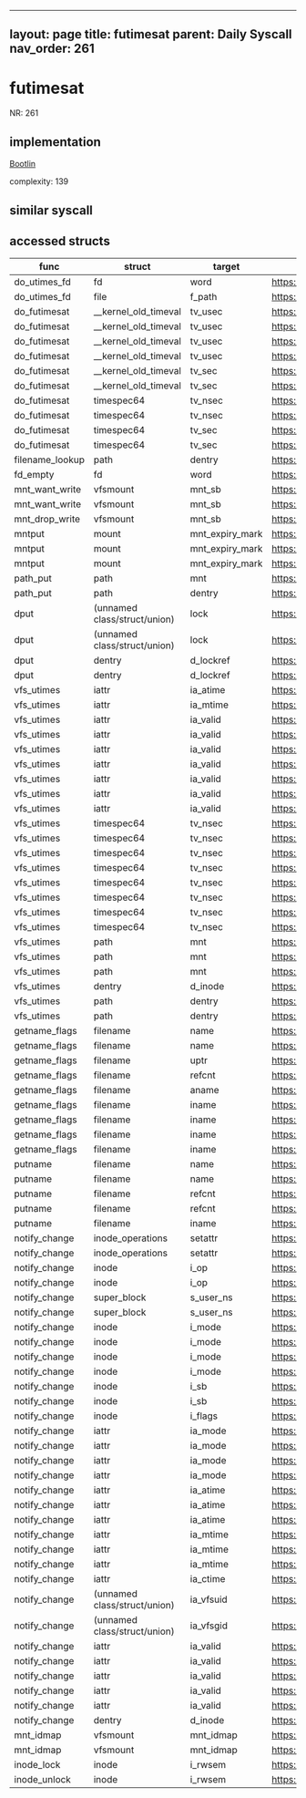 
---
layout: page
title: futimesat
parent: Daily Syscall
nav_order: 261
---
        

# futimesat
NR: 261

## implementation
[Bootlin](https://elixir.bootlin.com/linux/v6.14.7/source/fs/utimes.c#L198)

complexity: 139


## similar syscall


## accessed structs

|func|struct|target|location|has_read|has_write|
|--|--|--|--|--|--|
|do_utimes_fd|fd|word|https://elixir.bootlin.com/linux/v6.14.7/source/fs/utimes.c#L117|true|true|
|do_utimes_fd|file|f_path|https://elixir.bootlin.com/linux/v6.14.7/source/fs/utimes.c#L117|false|false|
|do_futimesat|__kernel_old_timeval|tv_usec|https://elixir.bootlin.com/linux/v6.14.7/source/fs/utimes.c#L191|true|true|
|do_futimesat|__kernel_old_timeval|tv_usec|https://elixir.bootlin.com/linux/v6.14.7/source/fs/utimes.c#L189|true|true|
|do_futimesat|__kernel_old_timeval|tv_usec|https://elixir.bootlin.com/linux/v6.14.7/source/fs/utimes.c#L185|true|true|
|do_futimesat|__kernel_old_timeval|tv_usec|https://elixir.bootlin.com/linux/v6.14.7/source/fs/utimes.c#L184|true|true|
|do_futimesat|__kernel_old_timeval|tv_sec|https://elixir.bootlin.com/linux/v6.14.7/source/fs/utimes.c#L190|true|true|
|do_futimesat|__kernel_old_timeval|tv_sec|https://elixir.bootlin.com/linux/v6.14.7/source/fs/utimes.c#L188|true|true|
|do_futimesat|timespec64|tv_nsec|https://elixir.bootlin.com/linux/v6.14.7/source/fs/utimes.c#L191|false|false|
|do_futimesat|timespec64|tv_nsec|https://elixir.bootlin.com/linux/v6.14.7/source/fs/utimes.c#L189|false|false|
|do_futimesat|timespec64|tv_sec|https://elixir.bootlin.com/linux/v6.14.7/source/fs/utimes.c#L190|false|false|
|do_futimesat|timespec64|tv_sec|https://elixir.bootlin.com/linux/v6.14.7/source/fs/utimes.c#L188|false|false|
|filename_lookup|path|dentry|https://elixir.bootlin.com/linux/v6.14.7/source/fs/namei.c#L2672|true|true|
|fd_empty|fd|word|https://elixir.bootlin.com/linux/v6.14.7/source/include/linux/file.h#L47|true|true|
|mnt_want_write|vfsmount|mnt_sb|https://elixir.bootlin.com/linux/v6.14.7/source/fs/namespace.c#L550|true|true|
|mnt_want_write|vfsmount|mnt_sb|https://elixir.bootlin.com/linux/v6.14.7/source/fs/namespace.c#L547|true|true|
|mnt_drop_write|vfsmount|mnt_sb|https://elixir.bootlin.com/linux/v6.14.7/source/fs/namespace.c#L626|true|true|
|mntput|mount|mnt_expiry_mark|https://elixir.bootlin.com/linux/v6.14.7/source/fs/namespace.c#L1507|true|true|
|mntput|mount|mnt_expiry_mark|https://elixir.bootlin.com/linux/v6.14.7/source/fs/namespace.c#L1508|true|true|
|mntput|mount|mnt_expiry_mark|https://elixir.bootlin.com/linux/v6.14.7/source/fs/namespace.c#L1508|false|false|
|path_put|path|mnt|https://elixir.bootlin.com/linux/v6.14.7/source/fs/namei.c#L626|true|true|
|path_put|path|dentry|https://elixir.bootlin.com/linux/v6.14.7/source/fs/namei.c#L625|true|true|
|dput|(unnamed class/struct/union)|lock|https://elixir.bootlin.com/linux/v6.14.7/source/fs/dcache.c#L895|false|false|
|dput|(unnamed class/struct/union)|lock|https://elixir.bootlin.com/linux/v6.14.7/source/fs/dcache.c#L889|false|false|
|dput|dentry|d_lockref|https://elixir.bootlin.com/linux/v6.14.7/source/fs/dcache.c#L895|true|true|
|dput|dentry|d_lockref|https://elixir.bootlin.com/linux/v6.14.7/source/fs/dcache.c#L889|true|true|
|vfs_utimes|iattr|ia_atime|https://elixir.bootlin.com/linux/v6.14.7/source/fs/utimes.c#L45|false|false|
|vfs_utimes|iattr|ia_mtime|https://elixir.bootlin.com/linux/v6.14.7/source/fs/utimes.c#L52|false|false|
|vfs_utimes|iattr|ia_valid|https://elixir.bootlin.com/linux/v6.14.7/source/fs/utimes.c#L62|true|true|
|vfs_utimes|iattr|ia_valid|https://elixir.bootlin.com/linux/v6.14.7/source/fs/utimes.c#L60|true|true|
|vfs_utimes|iattr|ia_valid|https://elixir.bootlin.com/linux/v6.14.7/source/fs/utimes.c#L53|true|true|
|vfs_utimes|iattr|ia_valid|https://elixir.bootlin.com/linux/v6.14.7/source/fs/utimes.c#L50|true|true|
|vfs_utimes|iattr|ia_valid|https://elixir.bootlin.com/linux/v6.14.7/source/fs/utimes.c#L46|true|true|
|vfs_utimes|iattr|ia_valid|https://elixir.bootlin.com/linux/v6.14.7/source/fs/utimes.c#L43|true|true|
|vfs_utimes|iattr|ia_valid|https://elixir.bootlin.com/linux/v6.14.7/source/fs/utimes.c#L40|false|false|
|vfs_utimes|timespec64|tv_nsec|https://elixir.bootlin.com/linux/v6.14.7/source/fs/utimes.c#L51|true|true|
|vfs_utimes|timespec64|tv_nsec|https://elixir.bootlin.com/linux/v6.14.7/source/fs/utimes.c#L49|true|true|
|vfs_utimes|timespec64|tv_nsec|https://elixir.bootlin.com/linux/v6.14.7/source/fs/utimes.c#L44|true|true|
|vfs_utimes|timespec64|tv_nsec|https://elixir.bootlin.com/linux/v6.14.7/source/fs/utimes.c#L42|true|true|
|vfs_utimes|timespec64|tv_nsec|https://elixir.bootlin.com/linux/v6.14.7/source/fs/utimes.c#L32|true|true|
|vfs_utimes|timespec64|tv_nsec|https://elixir.bootlin.com/linux/v6.14.7/source/fs/utimes.c#L31|true|true|
|vfs_utimes|timespec64|tv_nsec|https://elixir.bootlin.com/linux/v6.14.7/source/fs/utimes.c#L29|true|true|
|vfs_utimes|timespec64|tv_nsec|https://elixir.bootlin.com/linux/v6.14.7/source/fs/utimes.c#L28|true|true|
|vfs_utimes|path|mnt|https://elixir.bootlin.com/linux/v6.14.7/source/fs/utimes.c#L75|true|true|
|vfs_utimes|path|mnt|https://elixir.bootlin.com/linux/v6.14.7/source/fs/utimes.c#L66|true|true|
|vfs_utimes|path|mnt|https://elixir.bootlin.com/linux/v6.14.7/source/fs/utimes.c#L36|true|true|
|vfs_utimes|dentry|d_inode|https://elixir.bootlin.com/linux/v6.14.7/source/fs/utimes.c#L24|true|true|
|vfs_utimes|path|dentry|https://elixir.bootlin.com/linux/v6.14.7/source/fs/utimes.c#L66|true|true|
|vfs_utimes|path|dentry|https://elixir.bootlin.com/linux/v6.14.7/source/fs/utimes.c#L24|true|true|
|getname_flags|filename|name|https://elixir.bootlin.com/linux/v6.14.7/source/fs/namei.c#L187|false|false|
|getname_flags|filename|name|https://elixir.bootlin.com/linux/v6.14.7/source/fs/namei.c#L148|false|false|
|getname_flags|filename|uptr|https://elixir.bootlin.com/linux/v6.14.7/source/fs/namei.c#L208|false|false|
|getname_flags|filename|refcnt|https://elixir.bootlin.com/linux/v6.14.7/source/fs/namei.c#L207|false|false|
|getname_flags|filename|aname|https://elixir.bootlin.com/linux/v6.14.7/source/fs/namei.c#L209|false|false|
|getname_flags|filename|iname|https://elixir.bootlin.com/linux/v6.14.7/source/fs/namei.c#L173|true|true|
|getname_flags|filename|iname|https://elixir.bootlin.com/linux/v6.14.7/source/fs/namei.c#L150|true|true|
|getname_flags|filename|iname|https://elixir.bootlin.com/linux/v6.14.7/source/fs/namei.c#L174|false|false|
|getname_flags|filename|iname|https://elixir.bootlin.com/linux/v6.14.7/source/fs/namei.c#L147|false|false|
|putname|filename|name|https://elixir.bootlin.com/linux/v6.14.7/source/fs/namei.c#L293|true|true|
|putname|filename|name|https://elixir.bootlin.com/linux/v6.14.7/source/fs/namei.c#L292|true|true|
|putname|filename|refcnt|https://elixir.bootlin.com/linux/v6.14.7/source/fs/namei.c#L289|false|false|
|putname|filename|refcnt|https://elixir.bootlin.com/linux/v6.14.7/source/fs/namei.c#L286|false|false|
|putname|filename|iname|https://elixir.bootlin.com/linux/v6.14.7/source/fs/namei.c#L292|false|false|
|notify_change|inode_operations|setattr|https://elixir.bootlin.com/linux/v6.14.7/source/fs/attr.c#L552|true|true|
|notify_change|inode_operations|setattr|https://elixir.bootlin.com/linux/v6.14.7/source/fs/attr.c#L551|true|true|
|notify_change|inode|i_op|https://elixir.bootlin.com/linux/v6.14.7/source/fs/attr.c#L552|true|true|
|notify_change|inode|i_op|https://elixir.bootlin.com/linux/v6.14.7/source/fs/attr.c#L551|true|true|
|notify_change|super_block|s_user_ns|https://elixir.bootlin.com/linux/v6.14.7/source/fs/attr.c#L522|true|true|
|notify_change|super_block|s_user_ns|https://elixir.bootlin.com/linux/v6.14.7/source/fs/attr.c#L518|true|true|
|notify_change|inode|i_mode|https://elixir.bootlin.com/linux/v6.14.7/source/fs/attr.c#L505|true|true|
|notify_change|inode|i_mode|https://elixir.bootlin.com/linux/v6.14.7/source/fs/attr.c#L498|true|true|
|notify_change|inode|i_mode|https://elixir.bootlin.com/linux/v6.14.7/source/fs/attr.c#L456|true|true|
|notify_change|inode|i_mode|https://elixir.bootlin.com/linux/v6.14.7/source/fs/attr.c#L430|true|true|
|notify_change|inode|i_sb|https://elixir.bootlin.com/linux/v6.14.7/source/fs/attr.c#L522|true|true|
|notify_change|inode|i_sb|https://elixir.bootlin.com/linux/v6.14.7/source/fs/attr.c#L518|true|true|
|notify_change|inode|i_flags|https://elixir.bootlin.com/linux/v6.14.7/source/fs/attr.c#L461|true|true|
|notify_change|iattr|ia_mode|https://elixir.bootlin.com/linux/v6.14.7/source/fs/attr.c#L507|true|true|
|notify_change|iattr|ia_mode|https://elixir.bootlin.com/linux/v6.14.7/source/fs/attr.c#L460|true|true|
|notify_change|iattr|ia_mode|https://elixir.bootlin.com/linux/v6.14.7/source/fs/attr.c#L505|false|false|
|notify_change|iattr|ia_mode|https://elixir.bootlin.com/linux/v6.14.7/source/fs/attr.c#L498|false|false|
|notify_change|iattr|ia_atime|https://elixir.bootlin.com/linux/v6.14.7/source/fs/attr.c#L470|true|true|
|notify_change|iattr|ia_atime|https://elixir.bootlin.com/linux/v6.14.7/source/fs/attr.c#L470|false|false|
|notify_change|iattr|ia_atime|https://elixir.bootlin.com/linux/v6.14.7/source/fs/attr.c#L468|false|false|
|notify_change|iattr|ia_mtime|https://elixir.bootlin.com/linux/v6.14.7/source/fs/attr.c#L474|true|true|
|notify_change|iattr|ia_mtime|https://elixir.bootlin.com/linux/v6.14.7/source/fs/attr.c#L474|false|false|
|notify_change|iattr|ia_mtime|https://elixir.bootlin.com/linux/v6.14.7/source/fs/attr.c#L472|false|false|
|notify_change|iattr|ia_ctime|https://elixir.bootlin.com/linux/v6.14.7/source/fs/attr.c#L466|false|false|
|notify_change|(unnamed class/struct/union)|ia_vfsuid|https://elixir.bootlin.com/linux/v6.14.7/source/fs/attr.c#L519|true|true|
|notify_change|(unnamed class/struct/union)|ia_vfsgid|https://elixir.bootlin.com/linux/v6.14.7/source/fs/attr.c#L523|true|true|
|notify_change|iattr|ia_valid|https://elixir.bootlin.com/linux/v6.14.7/source/fs/attr.c#L504|true|true|
|notify_change|iattr|ia_valid|https://elixir.bootlin.com/linux/v6.14.7/source/fs/attr.c#L497|true|true|
|notify_change|iattr|ia_valid|https://elixir.bootlin.com/linux/v6.14.7/source/fs/attr.c#L481|true|true|
|notify_change|iattr|ia_valid|https://elixir.bootlin.com/linux/v6.14.7/source/fs/attr.c#L510|true|true|
|notify_change|iattr|ia_valid|https://elixir.bootlin.com/linux/v6.14.7/source/fs/attr.c#L433|true|true|
|notify_change|dentry|d_inode|https://elixir.bootlin.com/linux/v6.14.7/source/fs/attr.c#L429|true|true|
|mnt_idmap|vfsmount|mnt_idmap|https://elixir.bootlin.com/linux/v6.14.7/source/include/linux/mount.h#L78|true|true|
|mnt_idmap|vfsmount|mnt_idmap|https://elixir.bootlin.com/linux/v6.14.7/source/include/linux/mount.h#L78|false|false|
|inode_lock|inode|i_rwsem|https://elixir.bootlin.com/linux/v6.14.7/source/include/linux/fs.h#L877|false|false|
|inode_unlock|inode|i_rwsem|https://elixir.bootlin.com/linux/v6.14.7/source/include/linux/fs.h#L882|false|false|
